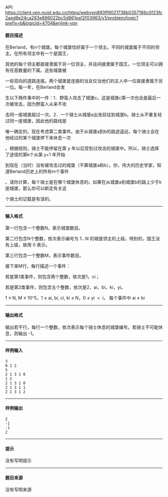 API: https://client.vpn.nuist.edu.cn/https/webvpn893ff9021738b0357186c0f23fc2aed6e24ca283e886022bc5d861ea12f03963/v1/problem/logic?prefix=b&logicId=4704&enlink-vpn

#### 题目描述

在Berland，有n个城堡。每个城堡恰好属于一个领主。不同的城堡属于不同的领主。在所有领主中有一个是国王，

其他的每个领主都直接隶属于另一位领主，并且间接隶属于国王。一位领主可以拥有任意数量的下属。这些城堡被

一些双向的道路连接。两个城堡是连接的当且仅当他们的主人中一位直接隶属于另一位。每一年，在Berland会发

生以下两件事中的一件：1．野蛮人攻击了城堡c。这是城堡c第一次也会是最后一次被攻击，因为野蛮人从来不攻

击同一座城堡超过一次。2．一个骑士从城堡a出发前往到城堡b。骑士从不重复经过同一座城堡，因此他的路线是

唯一确定的。现在考虑第二类事件。由于从城堡a到b的路途遥远，每个骑士会在他经过的某个城堡停下来休息一次

。根据规则，骑士不能停留在第 y 年以后受到过攻击的城堡中。所以，骑士选择了途径的第k个从第 y+1 年开始

到现在（当时）没有被攻击过的城堡（不算城堡a和b）。你，伟大的历史学家，知道Berland历史上的所有m个事件

。请你计算，每个骑士是在哪个城堡休息的。如果在从城堡a到城堡b的路上少于k座城堡，那么你可以断定有关这

个骑士的记载是有误的。

---

#### 输入格式

第一行包含一个整数N，表示城堡数目。

第二行包含N个整数，依次表示编号为 1...N 的城堡领主的上级。特别的，国王没有上级，故用 0 表示。

第三行包含一个整数M，表示事件数目。

接下来M行，每行描述一个事件：

若是第1类事件，则包含两个整数，依次是1，ci；

若是第2类事件，则包含五个整数，依次是2，ai，bi，ki，yi。

1 ≤ N, M ≤ 10^5，1 ≤ ai, bi, ci, ki ≤ N，0 ≤ yi  <  i， 每个事件中 ai ≠ bi

---

#### 输出格式

输出若干行，每行一个整数，依次表示每个骑士休息的城堡编号。若骑士不可能休息，则输出 -1。

---

#### 样例输入
```
3
0 1 2
5
2 1 3 1 0
1 2
2 1 3 1 0
2 1 3 1 1
2 1 3 1 2
```

---

#### 样例输出
```
2
-1
-1
2
```

---

#### 提示

没有写明提示

---

#### 题目来源

没有写明来源